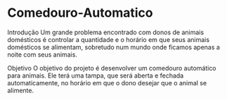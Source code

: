 # Comedouro-Automatico
Introdução
Um grande problema encontrado com donos de animais domésticos é controlar a quantidade e o horário em que seus animais domésticos se alimentam, sobretudo num mundo onde ficamos apenas a noite com seus animais.

Objetivo
O objetivo do projeto é desenvolver um comedouro automático para animais. Ele terá uma tampa, que será aberta e fechada automaticamente, no horário em que o dono desejar que o animal se alimente.

